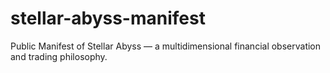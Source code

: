 # stellar-abyss-manifest
Public Manifest of Stellar Abyss — a multidimensional financial observation and trading philosophy.

